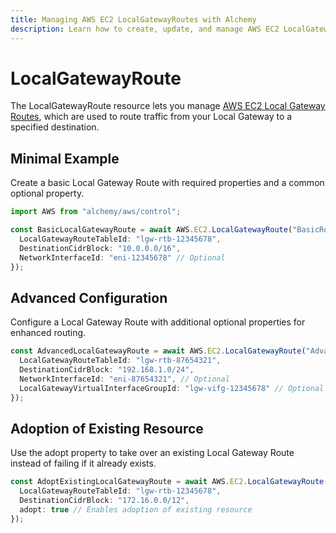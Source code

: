 ```yaml
---
title: Managing AWS EC2 LocalGatewayRoutes with Alchemy
description: Learn how to create, update, and manage AWS EC2 LocalGatewayRoutes using Alchemy Cloud Control.
---
```


# LocalGatewayRoute

The LocalGatewayRoute resource lets you manage [AWS EC2 Local Gateway Routes](https://docs.aws.amazon.com/ec2/latest/userguide/), which are used to route traffic from your Local Gateway to a specified destination.

## Minimal Example

Create a basic Local Gateway Route with required properties and a common optional property.

```ts
import AWS from "alchemy/aws/control";

const BasicLocalGatewayRoute = await AWS.EC2.LocalGatewayRoute("BasicRoute", {
  LocalGatewayRouteTableId: "lgw-rtb-12345678",
  DestinationCidrBlock: "10.0.0.0/16",
  NetworkInterfaceId: "eni-12345678" // Optional
});
```

## Advanced Configuration

Configure a Local Gateway Route with additional optional properties for enhanced routing.

```ts
const AdvancedLocalGatewayRoute = await AWS.EC2.LocalGatewayRoute("AdvancedRoute", {
  LocalGatewayRouteTableId: "lgw-rtb-87654321",
  DestinationCidrBlock: "192.168.1.0/24",
  NetworkInterfaceId: "eni-87654321", // Optional
  LocalGatewayVirtualInterfaceGroupId: "lgw-vifg-12345678" // Optional
});
```

## Adoption of Existing Resource

Use the adopt property to take over an existing Local Gateway Route instead of failing if it already exists.

```ts
const AdoptExistingLocalGatewayRoute = await AWS.EC2.LocalGatewayRoute("AdoptedRoute", {
  LocalGatewayRouteTableId: "lgw-rtb-12345678",
  DestinationCidrBlock: "172.16.0.0/12",
  adopt: true // Enables adoption of existing resource
});
```